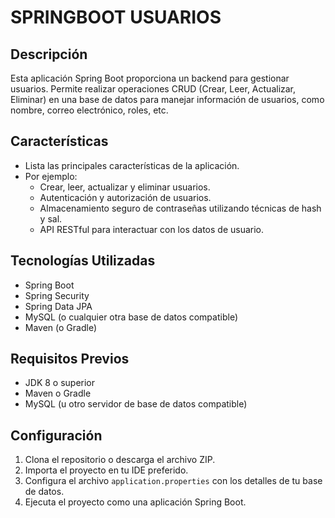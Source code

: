 # SPRINGBOOT USUARIOS

## Descripción

Esta aplicación Spring Boot proporciona un backend para gestionar usuarios. Permite realizar operaciones CRUD (Crear, Leer, Actualizar, Eliminar) en una base de datos para manejar información de usuarios, como nombre, correo electrónico, roles, etc.

## Características

- Lista las principales características de la aplicación.
- Por ejemplo:
  - Crear, leer, actualizar y eliminar usuarios.
  - Autenticación y autorización de usuarios.
  - Almacenamiento seguro de contraseñas utilizando técnicas de hash y sal.
  - API RESTful para interactuar con los datos de usuario.

## Tecnologías Utilizadas

- Spring Boot
- Spring Security
- Spring Data JPA
- MySQL (o cualquier otra base de datos compatible)
- Maven (o Gradle)

## Requisitos Previos

- JDK 8 o superior
- Maven o Gradle
- MySQL (u otro servidor de base de datos compatible)

## Configuración

1. Clona el repositorio o descarga el archivo ZIP.
2. Importa el proyecto en tu IDE preferido.
3. Configura el archivo `application.properties` con los detalles de tu base de datos.
4. Ejecuta el proyecto como una aplicación Spring Boot.

